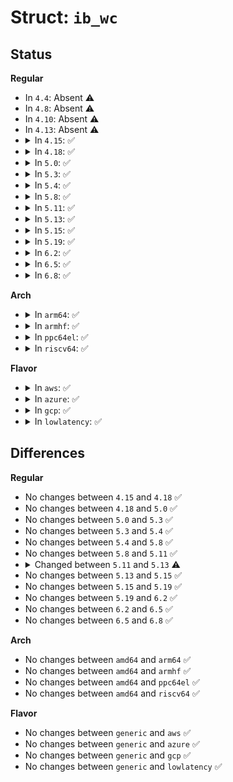 # Struct: <code>ib_wc</code>

## Status
<b>Regular</b>
<ul>
<li>
In <code>4.4</code>: Absent ⚠️
</li>
<li>
In <code>4.8</code>: Absent ⚠️
</li>
<li>
In <code>4.10</code>: Absent ⚠️
</li>
<li>
In <code>4.13</code>: Absent ⚠️
</li>
<li>
<details>
<summary>In <code>4.15</code>: ✅</summary>

```c
struct ib_wc {
    u64 wr_id;
    struct ib_cqe *wr_cqe;
    enum ib_wc_status status;
    enum ib_wc_opcode opcode;
    u32 vendor_err;
    u32 byte_len;
    struct ib_qp *qp;
    union (anon) ex;
    u32 src_qp;
    u32 slid;
    int wc_flags;
    u16 pkey_index;
    u8 sl;
    u8 dlid_path_bits;
    u8 port_num;
    u8 smac[6];
    u16 vlan_id;
    u8 network_hdr_type;
};
```
</details>
</li>
<li>
<details>
<summary>In <code>4.18</code>: ✅</summary>

```c
struct ib_wc {
    u64 wr_id;
    struct ib_cqe *wr_cqe;
    enum ib_wc_status status;
    enum ib_wc_opcode opcode;
    u32 vendor_err;
    u32 byte_len;
    struct ib_qp *qp;
    union (anon) ex;
    u32 src_qp;
    u32 slid;
    int wc_flags;
    u16 pkey_index;
    u8 sl;
    u8 dlid_path_bits;
    u8 port_num;
    u8 smac[6];
    u16 vlan_id;
    u8 network_hdr_type;
};
```
</details>
</li>
<li>
<details>
<summary>In <code>5.0</code>: ✅</summary>

```c
struct ib_wc {
    u64 wr_id;
    struct ib_cqe *wr_cqe;
    enum ib_wc_status status;
    enum ib_wc_opcode opcode;
    u32 vendor_err;
    u32 byte_len;
    struct ib_qp *qp;
    union (anon) ex;
    u32 src_qp;
    u32 slid;
    int wc_flags;
    u16 pkey_index;
    u8 sl;
    u8 dlid_path_bits;
    u8 port_num;
    u8 smac[6];
    u16 vlan_id;
    u8 network_hdr_type;
};
```
</details>
</li>
<li>
<details>
<summary>In <code>5.3</code>: ✅</summary>

```c
struct ib_wc {
    u64 wr_id;
    struct ib_cqe *wr_cqe;
    enum ib_wc_status status;
    enum ib_wc_opcode opcode;
    u32 vendor_err;
    u32 byte_len;
    struct ib_qp *qp;
    union (anon) ex;
    u32 src_qp;
    u32 slid;
    int wc_flags;
    u16 pkey_index;
    u8 sl;
    u8 dlid_path_bits;
    u8 port_num;
    u8 smac[6];
    u16 vlan_id;
    u8 network_hdr_type;
};
```
</details>
</li>
<li>
<details>
<summary>In <code>5.4</code>: ✅</summary>

```c
struct ib_wc {
    u64 wr_id;
    struct ib_cqe *wr_cqe;
    enum ib_wc_status status;
    enum ib_wc_opcode opcode;
    u32 vendor_err;
    u32 byte_len;
    struct ib_qp *qp;
    union (anon) ex;
    u32 src_qp;
    u32 slid;
    int wc_flags;
    u16 pkey_index;
    u8 sl;
    u8 dlid_path_bits;
    u8 port_num;
    u8 smac[6];
    u16 vlan_id;
    u8 network_hdr_type;
};
```
</details>
</li>
<li>
<details>
<summary>In <code>5.8</code>: ✅</summary>

```c
struct ib_wc {
    u64 wr_id;
    struct ib_cqe *wr_cqe;
    enum ib_wc_status status;
    enum ib_wc_opcode opcode;
    u32 vendor_err;
    u32 byte_len;
    struct ib_qp *qp;
    union (anon) ex;
    u32 src_qp;
    u32 slid;
    int wc_flags;
    u16 pkey_index;
    u8 sl;
    u8 dlid_path_bits;
    u8 port_num;
    u8 smac[6];
    u16 vlan_id;
    u8 network_hdr_type;
};
```
</details>
</li>
<li>
<details>
<summary>In <code>5.11</code>: ✅</summary>

```c
struct ib_wc {
    u64 wr_id;
    struct ib_cqe *wr_cqe;
    enum ib_wc_status status;
    enum ib_wc_opcode opcode;
    u32 vendor_err;
    u32 byte_len;
    struct ib_qp *qp;
    union (anon) ex;
    u32 src_qp;
    u32 slid;
    int wc_flags;
    u16 pkey_index;
    u8 sl;
    u8 dlid_path_bits;
    u8 port_num;
    u8 smac[6];
    u16 vlan_id;
    u8 network_hdr_type;
};
```
</details>
</li>
<li>
<details>
<summary>In <code>5.13</code>: ✅</summary>

```c
struct ib_wc {
    u64 wr_id;
    struct ib_cqe *wr_cqe;
    enum ib_wc_status status;
    enum ib_wc_opcode opcode;
    u32 vendor_err;
    u32 byte_len;
    struct ib_qp *qp;
    union (anon) ex;
    u32 src_qp;
    u32 slid;
    int wc_flags;
    u16 pkey_index;
    u8 sl;
    u8 dlid_path_bits;
    u32 port_num;
    u8 smac[6];
    u16 vlan_id;
    u8 network_hdr_type;
};
```
</details>
</li>
<li>
<details>
<summary>In <code>5.15</code>: ✅</summary>

```c
struct ib_wc {
    u64 wr_id;
    struct ib_cqe *wr_cqe;
    enum ib_wc_status status;
    enum ib_wc_opcode opcode;
    u32 vendor_err;
    u32 byte_len;
    struct ib_qp *qp;
    union (anon) ex;
    u32 src_qp;
    u32 slid;
    int wc_flags;
    u16 pkey_index;
    u8 sl;
    u8 dlid_path_bits;
    u32 port_num;
    u8 smac[6];
    u16 vlan_id;
    u8 network_hdr_type;
};
```
</details>
</li>
<li>
<details>
<summary>In <code>5.19</code>: ✅</summary>

```c
struct ib_wc {
    u64 wr_id;
    struct ib_cqe *wr_cqe;
    enum ib_wc_status status;
    enum ib_wc_opcode opcode;
    u32 vendor_err;
    u32 byte_len;
    struct ib_qp *qp;
    union (anon) ex;
    u32 src_qp;
    u32 slid;
    int wc_flags;
    u16 pkey_index;
    u8 sl;
    u8 dlid_path_bits;
    u32 port_num;
    u8 smac[6];
    u16 vlan_id;
    u8 network_hdr_type;
};
```
</details>
</li>
<li>
<details>
<summary>In <code>6.2</code>: ✅</summary>

```c
struct ib_wc {
    u64 wr_id;
    struct ib_cqe *wr_cqe;
    enum ib_wc_status status;
    enum ib_wc_opcode opcode;
    u32 vendor_err;
    u32 byte_len;
    struct ib_qp *qp;
    union (anon) ex;
    u32 src_qp;
    u32 slid;
    int wc_flags;
    u16 pkey_index;
    u8 sl;
    u8 dlid_path_bits;
    u32 port_num;
    u8 smac[6];
    u16 vlan_id;
    u8 network_hdr_type;
};
```
</details>
</li>
<li>
<details>
<summary>In <code>6.5</code>: ✅</summary>

```c
struct ib_wc {
    u64 wr_id;
    struct ib_cqe *wr_cqe;
    enum ib_wc_status status;
    enum ib_wc_opcode opcode;
    u32 vendor_err;
    u32 byte_len;
    struct ib_qp *qp;
    union (anon) ex;
    u32 src_qp;
    u32 slid;
    int wc_flags;
    u16 pkey_index;
    u8 sl;
    u8 dlid_path_bits;
    u32 port_num;
    u8 smac[6];
    u16 vlan_id;
    u8 network_hdr_type;
};
```
</details>
</li>
<li>
<details>
<summary>In <code>6.8</code>: ✅</summary>

```c
struct ib_wc {
    u64 wr_id;
    struct ib_cqe *wr_cqe;
    enum ib_wc_status status;
    enum ib_wc_opcode opcode;
    u32 vendor_err;
    u32 byte_len;
    struct ib_qp *qp;
    union (anon) ex;
    u32 src_qp;
    u32 slid;
    int wc_flags;
    u16 pkey_index;
    u8 sl;
    u8 dlid_path_bits;
    u32 port_num;
    u8 smac[6];
    u16 vlan_id;
    u8 network_hdr_type;
};
```
</details>
</li>
</ul>
<b>Arch</b>
<ul>
<li>
<details>
<summary>In <code>arm64</code>: ✅</summary>

```c
struct ib_wc {
    u64 wr_id;
    struct ib_cqe *wr_cqe;
    enum ib_wc_status status;
    enum ib_wc_opcode opcode;
    u32 vendor_err;
    u32 byte_len;
    struct ib_qp *qp;
    union (anon) ex;
    u32 src_qp;
    u32 slid;
    int wc_flags;
    u16 pkey_index;
    u8 sl;
    u8 dlid_path_bits;
    u8 port_num;
    u8 smac[6];
    u16 vlan_id;
    u8 network_hdr_type;
};
```
</details>
</li>
<li>
<details>
<summary>In <code>armhf</code>: ✅</summary>

```c
struct ib_wc {
    u64 wr_id;
    struct ib_cqe *wr_cqe;
    enum ib_wc_status status;
    enum ib_wc_opcode opcode;
    u32 vendor_err;
    u32 byte_len;
    struct ib_qp *qp;
    union (anon) ex;
    u32 src_qp;
    u32 slid;
    int wc_flags;
    u16 pkey_index;
    u8 sl;
    u8 dlid_path_bits;
    u8 port_num;
    u8 smac[6];
    u16 vlan_id;
    u8 network_hdr_type;
};
```
</details>
</li>
<li>
<details>
<summary>In <code>ppc64el</code>: ✅</summary>

```c
struct ib_wc {
    u64 wr_id;
    struct ib_cqe *wr_cqe;
    enum ib_wc_status status;
    enum ib_wc_opcode opcode;
    u32 vendor_err;
    u32 byte_len;
    struct ib_qp *qp;
    union (anon) ex;
    u32 src_qp;
    u32 slid;
    int wc_flags;
    u16 pkey_index;
    u8 sl;
    u8 dlid_path_bits;
    u8 port_num;
    u8 smac[6];
    u16 vlan_id;
    u8 network_hdr_type;
};
```
</details>
</li>
<li>
<details>
<summary>In <code>riscv64</code>: ✅</summary>

```c
struct ib_wc {
    u64 wr_id;
    struct ib_cqe *wr_cqe;
    enum ib_wc_status status;
    enum ib_wc_opcode opcode;
    u32 vendor_err;
    u32 byte_len;
    struct ib_qp *qp;
    union (anon) ex;
    u32 src_qp;
    u32 slid;
    int wc_flags;
    u16 pkey_index;
    u8 sl;
    u8 dlid_path_bits;
    u8 port_num;
    u8 smac[6];
    u16 vlan_id;
    u8 network_hdr_type;
};
```
</details>
</li>
</ul>
<b>Flavor</b>
<ul>
<li>
<details>
<summary>In <code>aws</code>: ✅</summary>

```c
struct ib_wc {
    u64 wr_id;
    struct ib_cqe *wr_cqe;
    enum ib_wc_status status;
    enum ib_wc_opcode opcode;
    u32 vendor_err;
    u32 byte_len;
    struct ib_qp *qp;
    union (anon) ex;
    u32 src_qp;
    u32 slid;
    int wc_flags;
    u16 pkey_index;
    u8 sl;
    u8 dlid_path_bits;
    u8 port_num;
    u8 smac[6];
    u16 vlan_id;
    u8 network_hdr_type;
};
```
</details>
</li>
<li>
<details>
<summary>In <code>azure</code>: ✅</summary>

```c
struct ib_wc {
    u64 wr_id;
    struct ib_cqe *wr_cqe;
    enum ib_wc_status status;
    enum ib_wc_opcode opcode;
    u32 vendor_err;
    u32 byte_len;
    struct ib_qp *qp;
    union (anon) ex;
    u32 src_qp;
    u32 slid;
    int wc_flags;
    u16 pkey_index;
    u8 sl;
    u8 dlid_path_bits;
    u8 port_num;
    u8 smac[6];
    u16 vlan_id;
    u8 network_hdr_type;
};
```
</details>
</li>
<li>
<details>
<summary>In <code>gcp</code>: ✅</summary>

```c
struct ib_wc {
    u64 wr_id;
    struct ib_cqe *wr_cqe;
    enum ib_wc_status status;
    enum ib_wc_opcode opcode;
    u32 vendor_err;
    u32 byte_len;
    struct ib_qp *qp;
    union (anon) ex;
    u32 src_qp;
    u32 slid;
    int wc_flags;
    u16 pkey_index;
    u8 sl;
    u8 dlid_path_bits;
    u8 port_num;
    u8 smac[6];
    u16 vlan_id;
    u8 network_hdr_type;
};
```
</details>
</li>
<li>
<details>
<summary>In <code>lowlatency</code>: ✅</summary>

```c
struct ib_wc {
    u64 wr_id;
    struct ib_cqe *wr_cqe;
    enum ib_wc_status status;
    enum ib_wc_opcode opcode;
    u32 vendor_err;
    u32 byte_len;
    struct ib_qp *qp;
    union (anon) ex;
    u32 src_qp;
    u32 slid;
    int wc_flags;
    u16 pkey_index;
    u8 sl;
    u8 dlid_path_bits;
    u8 port_num;
    u8 smac[6];
    u16 vlan_id;
    u8 network_hdr_type;
};
```
</details>
</li>
</ul>

## Differences
<b>Regular</b>
<ul>
<li>
No changes between <code>4.15</code> and <code>4.18</code> ✅
</li>
<li>
No changes between <code>4.18</code> and <code>5.0</code> ✅
</li>
<li>
No changes between <code>5.0</code> and <code>5.3</code> ✅
</li>
<li>
No changes between <code>5.3</code> and <code>5.4</code> ✅
</li>
<li>
No changes between <code>5.4</code> and <code>5.8</code> ✅
</li>
<li>
No changes between <code>5.8</code> and <code>5.11</code> ✅
</li>
<li>
<details>
<summary>Changed between <code>5.11</code> and <code>5.13</code> ⚠️</summary>
<ul>
<li>
<b>Field type changed. </b>
<code>u8 port_num</code> ➡️ <code>u32 port_num</code>
</li>
</ul>
</details>
</li>
<li>
No changes between <code>5.13</code> and <code>5.15</code> ✅
</li>
<li>
No changes between <code>5.15</code> and <code>5.19</code> ✅
</li>
<li>
No changes between <code>5.19</code> and <code>6.2</code> ✅
</li>
<li>
No changes between <code>6.2</code> and <code>6.5</code> ✅
</li>
<li>
No changes between <code>6.5</code> and <code>6.8</code> ✅
</li>
</ul>
<b>Arch</b>
<ul>
<li>
No changes between <code>amd64</code> and <code>arm64</code> ✅
</li>
<li>
No changes between <code>amd64</code> and <code>armhf</code> ✅
</li>
<li>
No changes between <code>amd64</code> and <code>ppc64el</code> ✅
</li>
<li>
No changes between <code>amd64</code> and <code>riscv64</code> ✅
</li>
</ul>
<b>Flavor</b>
<ul>
<li>
No changes between <code>generic</code> and <code>aws</code> ✅
</li>
<li>
No changes between <code>generic</code> and <code>azure</code> ✅
</li>
<li>
No changes between <code>generic</code> and <code>gcp</code> ✅
</li>
<li>
No changes between <code>generic</code> and <code>lowlatency</code> ✅
</li>
</ul>
